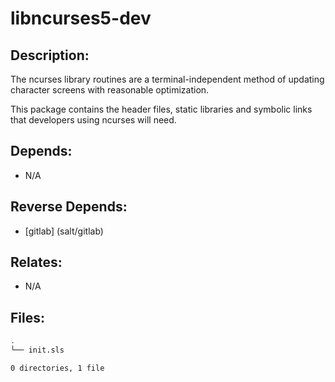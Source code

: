 # libncurses5-dev

## Description:

The ncurses library routines are a terminal-independent method of updating character screens with reasonable optimization.

This package contains the header files, static libraries and symbolic links that developers using ncurses will need.

## Depends:

  -  N/A

## Reverse Depends:

  -  [gitlab] (salt/gitlab)

## Relates:

  -  N/A

## Files:

```bash
.
└── init.sls

0 directories, 1 file
```
